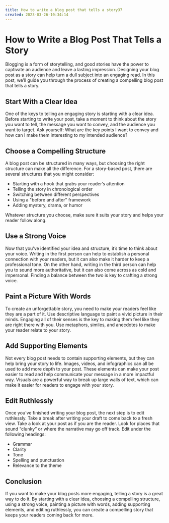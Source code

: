 ```yaml
---
title: How to write a blog post that tells a story37
created: 2023-03-26-10:34:14
---
```


# How to Write a Blog Post That Tells a Story

Blogging is a form of storytelling, and good stories have the power to captivate an audience and leave a lasting impression. Designing your blog post as a story can help turn a dull subject into an engaging read. In this post, we’ll guide you through the process of creating a compelling blog post that tells a story.

## Start With a Clear Idea

One of the keys to telling an engaging story is starting with a clear idea. Before starting to write your post, take a moment to think about the story you want to tell, the message you want to convey, and the audience you want to target. Ask yourself: What are the key points I want to convey and how can I make them interesting to my intended audience?

## Choose a Compelling Structure

A blog post can be structured in many ways, but choosing the right structure can make all the difference. For a story-based post, there are several structures that you might consider:

- Starting with a hook that grabs your reader’s attention
- Telling the story in chronological order
- Switching between different perspectives
- Using a "before and after" framework
- Adding mystery, drama, or humor

Whatever structure you choose, make sure it suits your story and helps your reader follow along.

## Use a Strong Voice

Now that you’ve identified your idea and structure, it’s time to think about your voice. Writing in the first person can help to establish a personal connection with your readers, but it can also make it harder to keep a professional tone. On the other hand, writing in the third person can help you to sound more authoritative, but it can also come across as cold and impersonal. Finding a balance between the two is key to crafting a strong voice. 

## Paint a Picture With Words

To create an unforgettable story, you need to make your readers feel like they are a part of it. Use descriptive language to paint a vivid picture in their minds. Engaging all of their senses is the key to making them feel like they are right there with you. Use metaphors, similes, and anecdotes to make your reader relate to your story.

## Add Supporting Elements

Not every blog post needs to contain supporting elements, but they can help bring your story to life. Images, videos, and infographics can all be used to add more depth to your post. These elements can make your post easier to read and help communicate your message in a more impactful way. Visuals are a powerful way to break up large walls of text, which can make it easier for readers to engage with your story.

## Edit Ruthlessly

Once you’ve finished writing your blog post, the next step is to edit ruthlessly. Take a break after writing your draft to come back to a fresh view. Take a look at your post as if you are the reader. Look for places that sound “clunky” or where the narrative may go off track. Edit under the following headings:

- Grammar
- Clarity
- Tone
- Spelling and punctuation
- Relevance to the theme

## Conclusion

If you want to make your blog posts more engaging, telling a story is a great way to do it. By starting with a clear idea, choosing a compelling structure, using a strong voice, painting a picture with words, adding supporting elements, and editing ruthlessly, you can create a compelling story that keeps your readers coming back for more.
